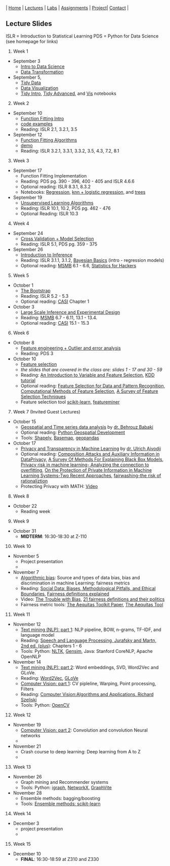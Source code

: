| [Home](index.md) | [Lectures](lectures.md) | [Labs](labs.md) | [Assignments](assignments.md) | [Project](project.md)| [Contact](contact.md) |


## Lecture Slides

ISLR = Introduction to Statistical Learning
PDS = Python for Data Science
(see homepage for links)

1. Week 1
- September 3
  * [Intro to Data Science](lectures/Intro%20to%20data%20science.pdf)
  * [Data Transformation](lectures/data_transformations.pdf)
- September 5, 
  * [Tidy Data](lectures/tidy.pdf)
  * [Data Visualization](lectures/vis.pdf)
  * [Tidy Intro](lectures/pew.html), [Tidy Advanced](lectures/billboard.html), and
  [Vis](lectures/gapminder.html) notebooks

2. Week 2
- September 10
  * [Function Fitting Intro](https://observablehq.com/@krisrs1128/function-fitting)
  * [code examples](lectures/model_families_gallery.html)
  * Reading: ISLR 2.1, 3.2.1, 3.5
- September 12
  * [Function Fitting Algorithms](https://observablehq.com/@krisrs1128/function-fitting-crash-course)
  * [demo](https://observablehq.com/@krisrs1128/knn-bias-variance)
  * Reading: ISLR 3.2.1, 3.3.1, 3.3.2, 3.5, 4.3, 7.2, 8.1

3. Week 3
- September 17
  * Function Fitting Implementation
  * Reading: PDS pg. 390 - 396, 400 - 405 and ISLR 4.6.6
  * Optional reading: ISLR 8.3.1, 8.3.2
  * Notebooks: [Regression](https://colab.research.google.com/drive/1Ro8Jp975pBuW5DdljGmqXfMqSESFzfdY), [knn + logistic regression](https://colab.research.google.com/drive/1ZyUp1v7oaN8z0qk4Y-F_Dxz1TkBRFlNh), and [trees](https://colab.research.google.com/drive/1tv6npC_FnojKAo89zAHBWQColjYKQ-rd)
- September 19
  * [Unsupervised Learning Algorithms](https://observablehq.com/@krisrs1128/unsupervised-learning)
  * Reading: ISLR 10.1, 10.2, PDS pg. 462 - 476
  * Optional Reading: ISLR 10.3

4. Week 4
- September 24
  * [Cross Validation + Model Selection](https://observablehq.com/@krisrs1128/cross-validation-and-model-selection)
  * Reading: ISLR 5.1, PDS pg. 359 - 375
- September 26
  * [Introduction to Inference](https://observablehq.com/@krisrs1128/introduction-to-inference)
  * Reading: ISLR 3.1.1, 3.1.2, [Bayesian Basics](https://m-clark.github.io/bayesian-basics/) (intro - regression models)
  * Optional reading: [MSMB](http://web.stanford.edu/class/bios221/book/Chap-Testing.html) 6.1 - 6.6, [Statistics for Hackers](https://speakerdeck.com/jakevdp/statistics-for-hackers?slide=138)

5. Week 5
- October 1
  * [The Bootstrap](https://observablehq.com/@krisrs1128/the-bootstrap)
  * Reading: ISLR 5.2 - 5.3
  * Optional reading: [CASI](https://web.stanford.edu/~hastie/CASI_files/PDF/casi.pdf) Chapter 1
- October 3
  * [Large Scale Inference and Experimental Design](https://observablehq.com/@krisrs1128/large-scale-inference-and-experimental-design)
  * Reading: [MSMB](http://web.stanford.edu/class/bios221/book/Chap-Testing.html) 6.7 - 6.11, 13.1 - 13.4. 
  * Optional reading: [CASI](https://web.stanford.edu/~hastie/CASI_files/PDF/casi.pdf) 15.1 - 15.3

6. Week 6
- October 8
  * [Feature engineering + Outlier and error analysis](lectures/feature_engineering.pdf)
  * Reading: PDS 3
- October 10
  * [Feature selection](lectures/feature_selection.pdf) 
  * *the slides that are covered in the class are: slides 1 - 17 and 30 - 59*
  * Reading: [An Introduction to Variable and Feature Selection](http://www.jmlr.org/papers/volume3/guyon03a/guyon03a.pdf), [KDD tutorial](http://www.public.asu.edu/~jundongl/tutorial/KDD17/KDD17.pdf)
  * Optional reading: [Feature Selection for Data and Pattern Recognition](https://www.amazon.com/Feature-Selection-Recognition-Computational-Intelligence/dp/3662456192), [Computational Methods of Feature Selection](https://www.amazon.com/Computational-Methods-Selection-Knowledge-Discovery/dp/1584888784), [A Survey of Feature Selection Techniques](https://www.igi-global.com/chapter/survey-feature-selection-techniques/11077)
  * Feature selection tool [scikit-learn](https://scikit-learn.org/stable/modules/feature_selection.html), [featureminer](http://featureselection.asu.edu/featureminer.php)
  
7. Week 7 (Invited Guest Lectures)
- October 15
  * [Geospatial and Time series data analysis](lectures/geolocation.pdf) by [dr. Behrouz Babaki](https://behrouz-babaki.github.io/) 
  * Optional reading: [Python Geospatial Development](https://www.amazon.ca/Python-Geospatial-Development-Erik-Westra/dp/1849511543)
  * Tools: [Shapely](https://shapely.readthedocs.io/en/stable/manual.html), [Basemap](https://matplotlib.org/basemap/), [geopandas](http://geopandas.org/)
- October 17
  * [Privacy and Transparency in Machine Learning](lectures/privacy.pdf) by [dr. Ulrich Aivodji](https://aivodji.github.io/)
  * Optional reading: [Composition Attacks and Auxiliary Information in DataPrivacy](https://arxiv.org/abs/0803.0032), [A Survey Of Methods For Explaining Black Box Models](https://arxiv.org/abs/1802.01933), [Privacy risk in machine learning- Analyzing the connection to overfitting](https://arxiv.org/abs/1709.01604), [On the Protection of Private Information in Machine Learning Systems-Two Recent Approaches](https://arxiv.org/abs/1708.08022), [fairwashing-the risk of rationaliztion](https://arxiv.org/abs/1901.09749)
  * Protecting Privacy with MATH: [Video](https://www.youtube.com/watch?v=pT19VwBAqKA)
8. Week 8 
- October 22 
  * Reading week
  
9. Week 9
- October 31
  * **MIDTERM**: 16:30-18:30 at Z-110
  
10. Week 10
- November 5
  * Project presentation
  *
- November 7
  * [Algorithmic bias](lectures/algorithmic_bias.pdf): Source and types of data bias, bias and discrimination in machine Learning: fairness metrics 
  * Reading: [Social Data: Biases, Methodological Pitfalls, and Ethical Boundaries](https://papers.ssrn.com/sol3/papers.cfm?abstract_id=2886526), [Fairness definitions explained](http://fairware.cs.umass.edu/papers/Verma.pdf)
  * Video: [The Trouble with Bias](https://youtu.be/fMym_BKWQzk), [21 fairness definitions and their politics](https://youtu.be/jIXIuYdnyyk) 
  * Fairness metric tools: [The Aequitas Toolkit Paper](https://arxiv.org/abs/1811.05577), [The Aequitas Tool](https://github.com/dssg/aequitas)

11. Week 11
- November 12
  * [Text mining (NLP): part 1](lectures/NLP_part1.pdf): NLP pipeline, BOW, n-grams, TF-IDF, and language model
  * Reading: [Speech and Language Processing, Jurafsky and Martn, 2nd ed. (plus)](https://web.stanford.edu/~jurafsky/slp3/ed3book.pdf): Chapters 1 - 6
  * Tools: Python: [NLTK](https://www.nltk.org/), [Gensim](https://radimrehurek.com/gensim/), Java: Stanford CoreNLP, Apache OpenNLP
- November 14
  * [Text mining (NLP): part 2](lectures/NLP_part2.pdf): Word embeddings, SVD, Word2Vec and GLoVe.
  * Reading: [Word2Vec](https://papers.nips.cc/paper/5021-distributed-representations-of-words-and-phrases-and-their-compositionality.pdf), [GLoVe](https://nlp.stanford.edu/pubs/glove.pdf)
  * [Computer Vision: part 1](lectures/Computer_vision_part1.pdf): CV pipleline, Warping, Point processing, Filters
  * Reading: [Computer Vision:Algorithms and Applications, Richard Szeliski](http://szeliski.org/Book/drafts/SzeliskiBook_20100903_draft.pdf)
  * Tools: Python: [OpenCV](https://opencv.org/) 
  
12. Week 12
- November 19
  * [Computer Vision: part 2](lectures/Computer_vision_part2.pdf): Convolution and convolution Neural networks
  *
- November 21
  * Crash course to deep learning: Deep learning from A to Z
  *
  
13. Week 13
- November 26
  * Graph mining and Recommender systems
  * Tools: Python: [igraph](https://igraph.org/redirect.html), [NetworkX](https://networkx.github.io/), [GraphVite](https://graphvite.io/)
- November 28
  * Ensemble methods: bagging/boosting
  * Tools: [Ensemble methods: scikit-learn](https://scikit-learn.org/stable/modules/ensemble.html#ensemble)
  
  
14. Week 14
- December 3
  * project presentation
  *

15. Week 15
- December 10
  * **FINAL**: 16:30-18:59 at Z310 and Z330


